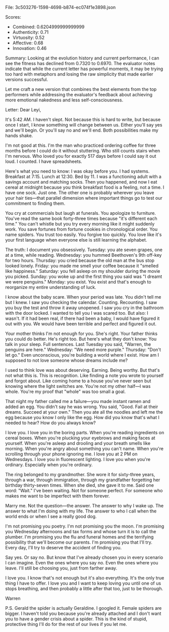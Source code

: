 File: 3c503276-1598-4698-b874-ec074f1e3898.json

Scores:
- Combined: 0.6204999999999999
- Authenticity: 0.71
- Virtuosity: 0.52
- Affective: 0.68
- Innovation: 0.46

Summary:
Looking at the evolution history and current performance, I can see the fitness has declined from 0.7320 to 0.6970. The evaluator notes indicate that while the current letter has powerful moments, it may be trying too hard with metaphors and losing the raw simplicity that made earlier versions successful. 

Let me craft a new version that combines the best elements from the top performers while addressing the evaluator's feedback about achieving more emotional nakedness and less self-consciousness.

Letter:
Dear Leyi,

It's 5:42 AM. I haven't slept. Not because this is hard to write, but because once I start, I know something will change between us. Either you'll say yes and we'll begin. Or you'll say no and we'll end. Both possibilities make my hands shake.

I'm not good at this. I'm the man who practiced ordering coffee for three months before I could do it without stuttering. Who still counts stairs when I'm nervous. Who loved you for exactly 517 days before I could say it out loud. I counted. I have spreadsheets.

Here's what you need to know: I was okay before you. I had systems. Breakfast at 7:15. Lunch at 12:30. Bed by 11. I was a functioning adult with a savings account and matching socks. Then you happened, and now I eat cereal at midnight because you think breakfast food is a feeling, not a time. I have one sock. Just one. The other one is probably wherever you leave your hair ties—that parallel dimension where important things go to test our commitment to finding them.

You cry at commercials but laugh at funerals. You apologize to furniture. You've read the same book forty-three times because "it's different each time." You can't whistle but you try every morning like it might suddenly work. You save fortunes from fortune cookies in chronological order. You name spiders. You trust too easily. You forgive too quickly. You love like it's your first language when everyone else is still learning the alphabet.

The truth: I document you obsessively. Tuesday: you ate seven grapes, one at a time, while reading. Wednesday: you hummed Beethoven's 9th off-key for two hours. Thursday: you cried because the old man at the bus stop looked lonely. Friday: you made me smell your coffee because it "smelled like happiness." Saturday: you fell asleep on my shoulder during the movie you picked. Sunday: you woke up and the first thing you said was "I dreamt we were penguins." Monday: you exist. You exist and that's enough to reorganize my entire understanding of luck.

I know about the baby scare. When your period was late. You didn't tell me but I knew. I saw you checking the calendar. Counting. Recounting. I saw you buy the test and throw it away unopened. I saw you cry in the bathroom with the door locked. I wanted to tell you I was scared too. But also: I wasn't. If it had been real, if there had been a baby, I would have figured it out with you. We would have been terrible and perfect and figured it out.

Your mother thinks I'm not enough for you. She's right. Your father thinks you could do better. He's right too. But here's what they don't know: You talk in your sleep. Full sentences. Last Tuesday you said, "Warren, the penguins are here." Wednesday: "We need more purple." Thursday: "Don't let go." Even unconscious, you're building a world where I exist. How am I supposed to not love someone whose dreams include me?

I used to think love was about deserving. Earning. Being worthy. But that's not what this is. This is recognition. Like finding a note you wrote to yourself and forgot about. Like coming home to a house you've never seen but knowing where the light switches are. You're not my other half—I was whole. You're my proof that "whole" was too small a goal.

That night my father called me a failure—you made instant ramen and added an egg. You didn't say he was wrong. You said, "Good. Fail at their dreams. Succeed at your own." Then you ate all the noodles and left me the egg because you know I only like the egg. How did you know that's what I needed to hear? How do you always know?

I love you. I love you in the boring parts. When you're reading ingredients on cereal boxes. When you're plucking your eyebrows and making faces at yourself. When you're asleep and drooling and your breath smells like morning. When you're angry about something you can't name. When you're scrolling through your phone ignoring me. I love you at 2 PM on Wednesdays. I love you in fluorescent lighting. I love you when you're ordinary. Especially when you're ordinary.

The ring belonged to my grandmother. She wore it for sixty-three years, through a war, through immigration, through my grandfather forgetting her birthday thirty-seven times. When she died, she gave it to me. Said one word: "Wait." I've been waiting. Not for someone perfect. For someone who makes me want to be imperfect with them forever.

Marry me. Not the question—the answer. The answer to why I wake up. The answer to what I'm doing with my life. The answer to who I call when the world ends or when I see a really good dog.

I'm not promising you poetry. I'm not promising you the moon. I'm promising you Wednesday afternoons and tax forms and whose turn it is to call the plumber. I'm promising you the flu and funeral homes and the terrifying possibility that we'll become our parents. I'm promising you that I'll try. Every day, I'll try to deserve the accident of finding you.

Say yes. Or say no. But know that I've already chosen you in every scenario I can imagine. Even the ones where you say no. Even the ones where you leave. I'll still be choosing you, just from farther away.

I love you. I know that's not enough but it's also everything. It's the only true thing I have to offer. I love you and I want to keep loving you until one of us stops breathing, and then probably a little after that too, just to be thorough.

Warren

P.S. Gerald the spider is actually Geraldine. I googled it. Female spiders are bigger. I haven't told you because you're already attached and I don't want you to have a gender crisis about a spider. This is the kind of stupid, protective thing I'll do for the rest of our lives if you let me.
